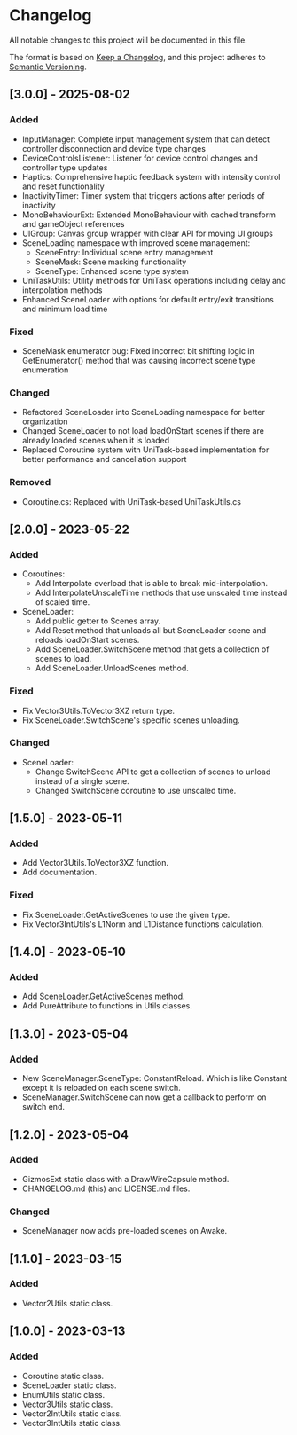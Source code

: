 # Changelog

All notable changes to this project will be documented in this file.

The format is based on [Keep a Changelog](https://keepachangelog.com/en/1.0.0/),
and this project adheres to [Semantic Versioning](https://semver.org/spec/v2.0.0.html).

[//]: # (## [MAJOR.MINOR.PATCH] - yyyy-mm-dd)

[//]: # ()
[//]: # (### Added)

[//]: # ()
[//]: # (- )

[//]: # ()
[//]: # (### Fixed)

[//]: # ()
[//]: # (- )

[//]: # ()
[//]: # (### Changed)

[//]: # ()
[//]: # (- )

[//]: # ()
[//]: # (### Removed)

[//]: # ()
[//]: # (- )

## [3.0.0] - 2025-08-02

### Added
- InputManager: Complete input management system that can detect controller disconnection and device type changes
- DeviceControlsListener: Listener for device control changes and controller type updates
- Haptics: Comprehensive haptic feedback system with intensity control and reset functionality
- InactivityTimer: Timer system that triggers actions after periods of inactivity
- MonoBehaviourExt: Extended MonoBehaviour with cached transform and gameObject references
- UIGroup: Canvas group wrapper with clear API for moving UI groups
- SceneLoading namespace with improved scene management:
  - SceneEntry: Individual scene entry management
  - SceneMask: Scene masking functionality
  - SceneType: Enhanced scene type system
- UniTaskUtils: Utility methods for UniTask operations including delay and interpolation methods
- Enhanced SceneLoader with options for default entry/exit transitions and minimum load time

### Fixed
- SceneMask enumerator bug: Fixed incorrect bit shifting logic in GetEnumerator() method that was causing incorrect scene type enumeration

### Changed
- Refactored SceneLoader into SceneLoading namespace for better organization
- Changed SceneLoader to not load loadOnStart scenes if there are already loaded scenes when it is loaded
- Replaced Coroutine system with UniTask-based implementation for better performance and cancellation support

### Removed
- Coroutine.cs: Replaced with UniTask-based UniTaskUtils.cs


## [2.0.0] - 2023-05-22

### Added

- Coroutines:
  - Add Interpolate overload that is able to break mid-interpolation.
  - Add InterpolateUnscaleTime methods that use unscaled time instead of scaled time.
- SceneLoader:
  - Add public getter to Scenes array.
  - Add Reset method that unloads all but SceneLoader scene and reloads loadOnStart scenes.
  - Add SceneLoader.SwitchScene method that gets a collection of scenes to load.
  - Add SceneLoader.UnloadScenes method.

### Fixed

- Fix Vector3Utils.ToVector3XZ return type.
- Fix SceneLoader.SwitchScene's specific scenes unloading.

### Changed

- SceneLoader:
  - Change SwitchScene API to get a collection of scenes to unload instead of a single scene.
  - Changed SwitchScene coroutine to use unscaled time.

## [1.5.0] - 2023-05-11

### Added

- Add Vector3Utils.ToVector3XZ function.
- Add documentation.

### Fixed

- Fix SceneLoader.GetActiveScenes to use the given type.
- Fix Vector3IntUtils's L1Norm and L1Distance functions calculation.

## [1.4.0] - 2023-05-10

### Added

- Add SceneLoader.GetActiveScenes method.
- Add PureAttribute to functions in Utils classes.

## [1.3.0] - 2023-05-04

### Added

- New SceneManager.SceneType: ConstantReload.
  Which is like Constant except it is reloaded on each scene switch.
- SceneManager.SwitchScene can now get a callback to perform on switch end.

## [1.2.0] - 2023-05-04

### Added

- GizmosExt static class with a DrawWireCapsule method.
- CHANGELOG.md (this) and LICENSE.md files.

### Changed

- SceneManager now adds pre-loaded scenes on Awake.

## [1.1.0] - 2023-03-15

### Added

- Vector2Utils static class.

## [1.0.0] - 2023-03-13

### Added

- Coroutine static class.
- SceneLoader static class.
- EnumUtils static class.
- Vector3Utils static class.
- Vector2IntUtils static class.
- Vector3IntUtils static class.